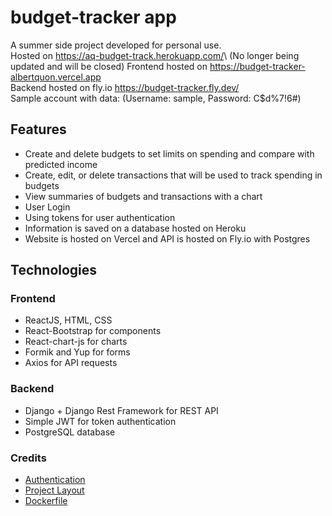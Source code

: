 # budget-tracker app

A summer side project developed for personal use.\
Hosted on <https://aq-budget-track.herokuapp.com/>\ (No longer being updated and will be closed)
Frontend hosted on <https://budget-tracker-albertquon.vercel.app>\
Backend hosted on fly.io <https://budget-tracker.fly.dev/>\
Sample account with data: (Username: sample, Password: C$d%7!6#)

## Features

- Create and delete budgets to set limits on spending and compare with predicted income
- Create, edit, or delete transactions that will be used to track spending in budgets
- View summaries of budgets and transactions with a chart
- User Login
- Using tokens for user authentication
- Information is saved on a database hosted on Heroku
- Website is hosted on Vercel and API is hosted on Fly.io with Postgres

## Technologies

### Frontend

- ReactJS, HTML, CSS
- React-Bootstrap for components
- React-chart-js for charts
- Formik and Yup for forms
- Axios for API requests

### Backend

- Django + Django Rest Framework for REST API
- Simple JWT for token authentication
- PostgreSQL database

### Credits

- [Authentication](https://sushil-kamble.medium.com/django-rest-framework-react-authentication-workflow-2022-part-1-a21f22b3f358)
- [Project Layout](https://towardsdev.com/django-react-app-from-scratch-to-deployment-part-1-8a2fa9a97f1)
- [Dockerfile](https://dev.to/teachmetechy/django-rest-framework-on-flyio-582p)
